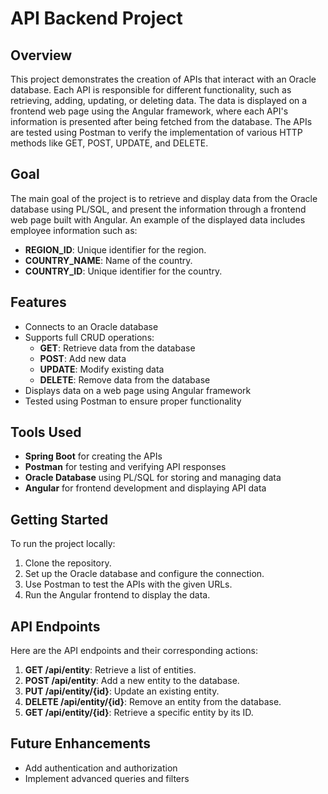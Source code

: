# API Backend Project

## Overview
This project demonstrates the creation of APIs that interact with an Oracle database. Each API is responsible for different functionality, such as retrieving, adding, updating, or deleting data. The data is displayed on a frontend web page using the Angular framework, where each API's information is presented after being fetched from the database. The APIs are tested using Postman to verify the implementation of various HTTP methods like GET, POST, UPDATE, and DELETE.

## Goal
The main goal of the project is to retrieve and display data from the Oracle database using PL/SQL, and present the information through a frontend web page built with Angular. An example of the displayed data includes employee information such as:

- **REGION_ID**: Unique identifier for the region.
- **COUNTRY_NAME**: Name of the country.
- **COUNTRY_ID**: Unique identifier for the country.

## Features
- Connects to an Oracle database
- Supports full CRUD operations:
  - **GET**: Retrieve data from the database
  - **POST**: Add new data
  - **UPDATE**: Modify existing data
  - **DELETE**: Remove data from the database
- Displays data on a web page using Angular framework
- Tested using Postman to ensure proper functionality

## Tools Used
- **Spring Boot** for creating the APIs
- **Postman** for testing and verifying API responses
- **Oracle Database** using PL/SQL for storing and managing data
- **Angular** for frontend development and displaying API data

## Getting Started
To run the project locally:
1. Clone the repository.
2. Set up the Oracle database and configure the connection.
3. Use Postman to test the APIs with the given URLs.
4. Run the Angular frontend to display the data.

## API Endpoints
Here are the API endpoints and their corresponding actions:
1. **GET /api/entity**: Retrieve a list of entities.
2. **POST /api/entity**: Add a new entity to the database.
3. **PUT /api/entity/{id}**: Update an existing entity.
4. **DELETE /api/entity/{id}**: Remove an entity from the database.
5. **GET /api/entity/{id}**: Retrieve a specific entity by its ID.

## Future Enhancements
- Add authentication and authorization
- Implement advanced queries and filters
